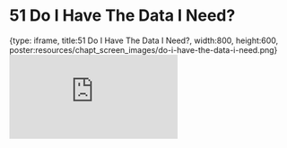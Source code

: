 # 51 Do I Have The Data I Need?
 
{type: iframe, title:51 Do I Have The Data I Need?, width:800, height:600, poster:resources/chapt_screen_images/do-i-have-the-data-i-need.png}
![](https://datatrail-jhu.github.io/DataTrail_ReOrg/no_toc/do-i-have-the-data-i-need.html)
 

 
